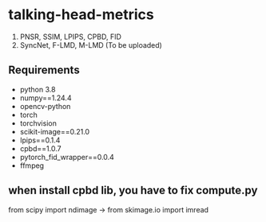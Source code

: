 # talking-head-metrics
1. PNSR, SSIM, LPIPS, CPBD, FID
2. SyncNet, F-LMD, M-LMD (To be uploaded)

## Requirements
- python 3.8
- numpy==1.24.4
- opencv-python
- torch
- torchvision
- scikit-image==0.21.0
- lpips==0.1.4
- cpbd==1.0.7
- pytorch_fid_wrapper==0.0.4
- ffmpeg

when install cpbd lib, you have to fix compute.py
---
from scipy import ndimage -> from skimage.io import imread

